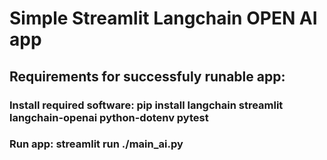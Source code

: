 # Simple Streamlit Langchain OPEN AI app
## Requirements for successfuly runable app:
### Install required software: pip install langchain streamlit langchain-openai python-dotenv pytest
### Run app: streamlit run ./main_ai.py
